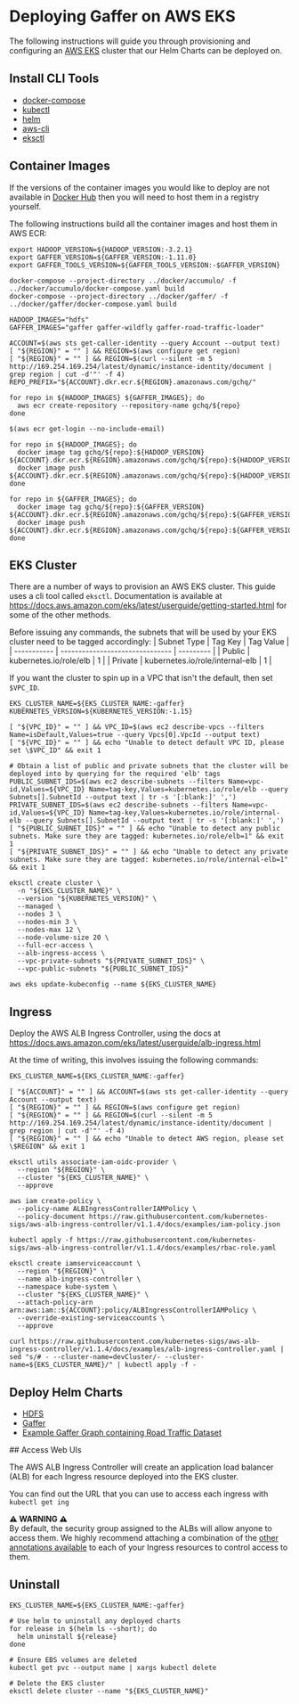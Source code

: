 # Deploying Gaffer on AWS EKS

The following instructions will guide you through provisioning and configuring an [AWS EKS](https://aws.amazon.com/eks/) cluster that our Helm Charts can be deployed on.


## Install CLI Tools

* [docker-compose](https://github.com/docker/compose/releases/latest)
* [kubectl](https://kubernetes.io/docs/tasks/tools/install-kubectl/)
* [helm](https://github.com/helm/helm/releases)
* [aws-cli](https://docs.aws.amazon.com/cli/latest/userguide/install-cliv2.html)
* [eksctl](https://github.com/weaveworks/eksctl/releases/latest)


## Container Images

If the versions of the container images you would like to deploy are not available in [Docker Hub](https://hub.docker.com/u/gchq) then you will need to host them in a registry yourself.

The following instructions build all the container images and host them in AWS ECR:

```
export HADOOP_VERSION=${HADOOP_VERSION:-3.2.1}
export GAFFER_VERSION=${GAFFER_VERSION:-1.11.0}
export GAFFER_TOOLS_VERSION=${GAFFER_TOOLS_VERSION:-$GAFFER_VERSION}

docker-compose --project-directory ../docker/accumulo/ -f ../docker/accumulo/docker-compose.yaml build
docker-compose --project-directory ../docker/gaffer/ -f ../docker/gaffer/docker-compose.yaml build

HADOOP_IMAGES="hdfs"
GAFFER_IMAGES="gaffer gaffer-wildfly gaffer-road-traffic-loader"

ACCOUNT=$(aws sts get-caller-identity --query Account --output text)
[ "${REGION}" = "" ] && REGION=$(aws configure get region)
[ "${REGION}" = "" ] && REGION=$(curl --silent -m 5 http://169.254.169.254/latest/dynamic/instance-identity/document | grep region | cut -d'"' -f 4)
REPO_PREFIX="${ACCOUNT}.dkr.ecr.${REGION}.amazonaws.com/gchq/"

for repo in ${HADOOP_IMAGES} ${GAFFER_IMAGES}; do
  aws ecr create-repository --repository-name gchq/${repo}
done

$(aws ecr get-login --no-include-email)

for repo in ${HADOOP_IMAGES}; do
  docker image tag gchq/${repo}:${HADOOP_VERSION} ${ACCOUNT}.dkr.ecr.${REGION}.amazonaws.com/gchq/${repo}:${HADOOP_VERSION}
  docker image push ${ACCOUNT}.dkr.ecr.${REGION}.amazonaws.com/gchq/${repo}:${HADOOP_VERSION}
done

for repo in ${GAFFER_IMAGES}; do
  docker image tag gchq/${repo}:${GAFFER_VERSION} ${ACCOUNT}.dkr.ecr.${REGION}.amazonaws.com/gchq/${repo}:${GAFFER_VERSION}
  docker image push ${ACCOUNT}.dkr.ecr.${REGION}.amazonaws.com/gchq/${repo}:${GAFFER_VERSION}
done
```


## EKS Cluster

There are a number of ways to provision an AWS EKS cluster. This guide uses a cli tool called `eksctl`. Documentation is available at https://docs.aws.amazon.com/eks/latest/userguide/getting-started.html for some of the other methods.

Before issuing any commands, the subnets that will be used by your EKS cluster need to be tagged accordingly:
| Subnet Type | Tag Key                         | Tag Value |
| ----------- | ------------------------------- | --------- |
| Public      | kubernetes.io/role/elb          | 1         |
| Private     | kubernetes.io/role/internal-elb | 1         |

If you want the cluster to spin up in a VPC that isn't the default, then set `$VPC_ID`.

```
EKS_CLUSTER_NAME=${EKS_CLUSTER_NAME:-gaffer}
KUBERNETES_VERSION=${KUBERNETES_VERSION:-1.15}

[ "${VPC_ID}" = "" ] && VPC_ID=$(aws ec2 describe-vpcs --filters Name=isDefault,Values=true --query Vpcs[0].VpcId --output text)
[ "${VPC_ID}" = "" ] && echo "Unable to detect default VPC ID, please set \$VPC_ID" && exit 1

# Obtain a list of public and private subnets that the cluster will be deployed into by querying for the required 'elb' tags
PUBLIC_SUBNET_IDS=$(aws ec2 describe-subnets --filters Name=vpc-id,Values=${VPC_ID} Name=tag-key,Values=kubernetes.io/role/elb --query Subnets[].SubnetId --output text | tr -s '[:blank:]' ',')
PRIVATE_SUBNET_IDS=$(aws ec2 describe-subnets --filters Name=vpc-id,Values=${VPC_ID} Name=tag-key,Values=kubernetes.io/role/internal-elb --query Subnets[].SubnetId --output text | tr -s '[:blank:]' ',')
[ "${PUBLIC_SUBNET_IDS}" = "" ] && echo "Unable to detect any public subnets. Make sure they are tagged: kubernetes.io/role/elb=1" && exit 1
[ "${PRIVATE_SUBNET_IDS}" = "" ] && echo "Unable to detect any private subnets. Make sure they are tagged: kubernetes.io/role/internal-elb=1" && exit 1

eksctl create cluster \
  -n "${EKS_CLUSTER_NAME}" \
  --version "${KUBERNETES_VERSION}" \
  --managed \
  --nodes 3 \
  --nodes-min 3 \
  --nodes-max 12 \
  --node-volume-size 20 \
  --full-ecr-access \
  --alb-ingress-access \
  --vpc-private-subnets "${PRIVATE_SUBNET_IDS}" \
  --vpc-public-subnets "${PUBLIC_SUBNET_IDS}"

aws eks update-kubeconfig --name ${EKS_CLUSTER_NAME}
```


## Ingress

Deploy the AWS ALB Ingress Controller, using the docs at https://docs.aws.amazon.com/eks/latest/userguide/alb-ingress.html

At the time of writing, this involves issuing the following commands:

```
EKS_CLUSTER_NAME=${EKS_CLUSTER_NAME:-gaffer}

[ "${ACCOUNT}" = "" ] && ACCOUNT=$(aws sts get-caller-identity --query Account --output text)
[ "${REGION}" = "" ] && REGION=$(aws configure get region)
[ "${REGION}" = "" ] && REGION=$(curl --silent -m 5 http://169.254.169.254/latest/dynamic/instance-identity/document | grep region | cut -d'"' -f 4)
[ "${REGION}" = "" ] && echo "Unable to detect AWS region, please set \$REGION" && exit 1

eksctl utils associate-iam-oidc-provider \
  --region "${REGION}" \
  --cluster "${EKS_CLUSTER_NAME}" \
  --approve

aws iam create-policy \
  --policy-name ALBIngressControllerIAMPolicy \
  --policy-document https://raw.githubusercontent.com/kubernetes-sigs/aws-alb-ingress-controller/v1.1.4/docs/examples/iam-policy.json

kubectl apply -f https://raw.githubusercontent.com/kubernetes-sigs/aws-alb-ingress-controller/v1.1.4/docs/examples/rbac-role.yaml

eksctl create iamserviceaccount \
  --region "${REGION}" \
  --name alb-ingress-controller \
  --namespace kube-system \
  --cluster "${EKS_CLUSTER_NAME}" \
  --attach-policy-arn arn:aws:iam::${ACCOUNT}:policy/ALBIngressControllerIAMPolicy \
  --override-existing-serviceaccounts \
  --approve

curl https://raw.githubusercontent.com/kubernetes-sigs/aws-alb-ingress-controller/v1.1.4/docs/examples/alb-ingress-controller.yaml | sed "s/# - --cluster-name=devCluster/- --cluster-name=${EKS_CLUSTER_NAME}/" | kubectl apply -f -
```


## Deploy Helm Charts

* [HDFS](hdfs/docs/aws-eks-deployment.md)
* [Gaffer](gaffer/docs/aws-eks-deployment.md)
* [Example Gaffer Graph containing Road Traffic Dataset](gaffer-road-traffic/docs/aws-eks-deployment.md)


## Access Web UIs

The AWS ALB Ingress Controller will create an application load balancer (ALB) for each Ingress resource deployed into the EKS cluster.

You can find out the URL that you can use to access each ingress with `kubectl get ing`

**⚠️ WARNING ⚠️**\
By default, the security group assigned to the ALBs will allow anyone to access them. We highly recommend attaching a combination of the [other annotations available](https://kubernetes-sigs.github.io/aws-alb-ingress-controller/guide/ingress/annotation/#security-groups) to each of your Ingress resources to control access to them.


## Uninstall

```
EKS_CLUSTER_NAME=${EKS_CLUSTER_NAME:-gaffer}

# Use helm to uninstall any deployed charts
for release in $(helm ls --short); do
  helm uninstall ${release}
done

# Ensure EBS volumes are deleted
kubectl get pvc --output name | xargs kubectl delete

# Delete the EKS cluster
eksctl delete cluster --name "${EKS_CLUSTER_NAME}"
```
